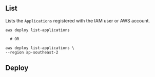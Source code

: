 

 
## List

Lists the `Applications` registered with the IAM user or AWS account.
```
aws deploy list-applications

  # OR
  
aws deploy list-applications \
--region ap-southeast-2
```


## Deploy

